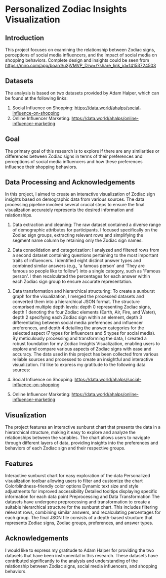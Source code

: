 # Personalized Zodiac Insights Visualization
## Introduction
This project focuses on examining the relationship between Zodiac signs, perceptions of social media influencers, and the impact of social media on shopping behaviors. Complete design and insights could be seen from https://miro.com/app/board/uXjVMVP_Drw=/?share_link_id=14153724503
## Datasets
The analysis is based on two datasets provided by Adam Halper, which can be found at the following links:
1. Social Influence on Shopping: https://data.world/ahalps/social-influence-on-shopping
2. Online Influencer Marketing: https://data.world/ahalps/online-influencer-marketing

## Goal
The primary goal of this research is to explore if there are any similarities or differences between Zodiac signs in terms of their preferences and perceptions of social media influencers and how these preferences influence their shopping behaviors.

## Data Processing and Acknowledgements
In this project, I aimed to create an interactive visualization of Zodiac sign insights based on demographic data from various sources. The data processing pipeline involved several crucial steps to ensure the final visualization accurately represents the desired information and relationships.

1. Data extraction and cleaning: The raw dataset contained a diverse range of demographic attributes for participants. I focused specifically on the Zodiac sign groups, extracting relevant rows and simplifying the segment name column by retaining only the Zodiac sign names.
2. Data consolidation and categorization: I analyzed and filtered rows from a second dataset containing questions pertaining to the most important traits of influencers. I identified eight distinct answer types and combined similar answers (e.g., 'a famous person' and 'They are famous so people like to follow') into a single category, such as 'Famous person'. I then recalculated the percentages for each answer within each Zodiac sign group to ensure accurate representation.
3. Data transformation and hierarchical structuring: To create a sunburst graph for the visualization, I merged the processed datasets and converted them into a hierarchical JSON format. The structure comprised multiple depth levels: depth 0 representing Zodiac signs, depth 1 denoting the four Zodiac elements (Earth, Air, Fire, and Water), depth 2 specifying each Zodiac sign within an element, depth 3 differentiating between social media preferences and influencer preferences, and depth 4 detailing the answer categories for the selected aspect (7 types for influencers and 5 types for social media).
By meticulously processing and transforming the data, I created a robust foundation for my Zodiac Insights Visualization, enabling users to explore and compare various aspects of Zodiac signs with ease and accuracy.
The data used in this project has been collected from various reliable sources and processed to create an insightful and interactive visualization. I'd like to express my gratitude to the following data sources:

1. Social Influence on Shopping: https://data.world/ahalps/social-influence-on-shopping
2. Online Influencer Marketing: https://data.world/ahalps/online-influencer-marketing

## Visualization

The project features an interactive sunburst chart that presents the data in a hierarchical structure, making it easy to explore and analyze the relationships between the variables. The chart allows users to navigate through different layers of data, providing insights into the preferences and behaviors of each Zodiac sign and their respective groups.

## Features

Interactive sunburst chart for easy exploration of the data
Personalized visualization toolbar allowing users to filter and customize the chart
Colorblindness-friendly color options
Dynamic text size and style adjustments for improved accessibility
Detailed tooltips displaying specific information for each data point
Preprocessing and Data Transformation
The datasets have undergone preprocessing and transformation to create a suitable hierarchical structure for the sunburst chart. This includes filtering relevant rows, combining similar answers, and recalculating percentages for each group. The final JSON file consists of a depth-based structure that represents Zodiac signs, Zodiac groups, preferences, and answer types.

## Acknowledgements

I would like to express my gratitude to Adam Halper for providing the two datasets that have been instrumental in this research. These datasets have contributed significantly to the analysis and understanding of the relationship between Zodiac signs, social media influencers, and shopping behaviors.
